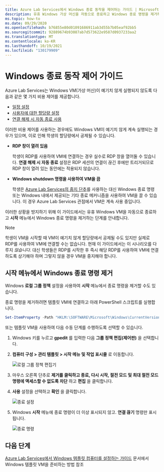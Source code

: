 ```yaml
---
title: Azure Lab Services에서 Windows 종료 동작을 제어하는 가이드 | Microsoft Docs
description: 유휴 Windows 가상 머신을 자동으로 종료하고 Windows 종료 명령을 제거하는 단계입니다.
ms.topic: how-to
ms.date: 09/29/2020
ms.openlocfilehash: b76855e80d01091686911ab3d55b7b05eaf92bb5
ms.sourcegitcommit: 92889674b93087ab7d573622e9587d0937233aa2
ms.translationtype: MT
ms.contentlocale: ko-KR
ms.lasthandoff: 10/19/2021
ms.locfileid: "130179909"
---
```

# <a name="guide-to-controlling-windows-shutdown-behavior"></a>Windows 종료 동작 제어 가이드

Azure Lab Services는 Windows VM(가상 머신)이 예기치 않게 실행되지 않도록 다음과 같은 몇 가지 비용 제어를 제공합니다.
 - [일정 설정](./tutorial-setup-classroom-lab.md#set-a-schedule-for-the-lab)
 - [사용자에 대한 할당량 설정](./how-to-configure-student-usage.md#set-quotas-for-users)
 - [연결 해제 시 자동 종료 사용](./how-to-enable-shutdown-disconnect.md)

이러한 비용 제어를 사용하는 경우에도 Windows VM이 예기치 않게 계속 실행되는 경우가 있으며, 이로 인해 학생의 할당량에서 공제될 수 있습니다.

- **RDP 창이 열려 있음**
  
    학생이 RDP를 사용하여 VM에 연결하는 경우 실수로 RDP 창을 열어둘 수 있습니다.  **연결 해제 시 자동 종료** 설정은 RDP 세션의 연결이 끊긴 후에만 트리거되므로 RDP 창이 열려 있는 동안에는 적용되지 않습니다.

- **Windows shutdown 명령을 사용하여 VM을 끔**
  
    학생은 [Azure Lab Services의 중지 단추](./how-to-use-classroom-lab.md#start-or-stop-the-vm)를 사용하는 대신 Windows 종료 명령 또는 Windows 내에서 제공되는 기타 종료 메커니즘을 사용하여 VM을 끌 수 있습니다.  이 경우 Azure Lab Services 관점에서 VM은 계속 사용 중입니다.
    
이러한 상황을 방지하기 위해 이 가이드에서는 유휴 Windows VM을 자동으로 종료하고 **시작** 메뉴에서 Windows 종료 명령을 제거하는 단계를 안내합니다.  

> [!NOTE]
> 학생이 VM을 시작할 때 VM이 예기치 않게 할당량에서 공제될 수도 있지만 실제로 RDP를 사용하여 VM에 연결할 수는 없습니다.  현재 이 가이드에서는 이 시나리오를 다루지 *않습니다*.  대신 학생들은 RDP를 시작한 후 즉시 해당 RDP를 사용하여 VM에 연결하도록 상기해야 하며 그렇지 않을 경우 VM을 중지해야 합니다.

## <a name="remove-windows-shutdown-command-from-start-menu"></a>시작 메뉴에서 Windows 종료 명령 제거

Windows **로컬 그룹 정책** 설정을 사용하여 **시작** 메뉴에서 종료 명령을 제거할 수도 있습니다.

종료 명령을 제거하려면 템플릿 VM에 연결하고 아래 PowerShell 스크립트를 실행합니다.

```powershell
Set-ItemProperty -Path "HKLM:\SOFTWARE\Microsoft\Windows\CurrentVersion\Policies\Explorer" -Name "HidePowerOptions" -Value 1 -Force
```

또는 템플릿 VM을 사용하여 다음 수동 단계를 수행하도록 선택할 수 있습니다.

1. Windows 키를 누르고 **gpedit** 를 입력한 다음 **그룹 정책 편집(제어판)** 을 선택합니다.

1. **컴퓨터 구성 > 관리 템플릿 > 시작 메뉴 및 작업 표시줄** 로 이동합니다.  

    ![로컬 그룹 정책 편집기](./media/how-to-windows-shutdown/group-policy-shutdown.png)

1. 마우스 오른쪽 단추로 **제거를 클릭하고 종료, 다시 시작, 절전 모드 및 최대 절전 모드 명령에 액세스할 수 없도록 차단** 하고 **편집** 을 클릭합니다.

1. **사용** 설정을 선택하고 **확인** 을 클릭합니다.
 
   ![종료 설정](./media/how-to-windows-shutdown/edit-shutdown.png)

1. Windows **시작** 메뉴에 종료 명령이 더 이상 표시되지 않고. **연결 끊기** 명령만 표시됩니다.

    ![종료 명령](./media/how-to-windows-shutdown/start-menu.png)

## <a name="next-steps"></a>다음 단계
[Azure Lab Services에서 Windows 템플릿 컴퓨터를 설정하는 가이드](how-to-prepare-windows-template.md) 문서에서 Windows 템플릿 VM을 준비하는 방법 참조